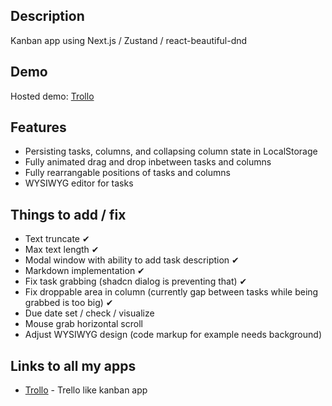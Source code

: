## Description

Kanban app using Next.js / Zustand / react-beautiful-dnd

## Demo

Hosted demo: [Trollo](https://trollo-self.vercel.app/)

## Features

- Persisting tasks, columns, and collapsing column state in LocalStorage
- Fully animated drag and drop inbetween tasks and columns
- Fully rearrangable positions of tasks and columns
- WYSIWYG editor for tasks

## Things to add / fix

- Text truncate ✔
- Max text length ✔
- Modal window with ability to add task description ✔
- Markdown implementation ✔
- Fix task grabbing (shadcn dialog is preventing that) ✔
- Fix droppable area in column (currently gap between tasks while being grabbed is too big) ✔
- Due date set / check / visualize
- Mouse grab horizontal scroll
- Adjust WYSIWYG design (code markup for example needs background)

## Links to all my apps

- [Trollo](#) - Trello like kanban app
